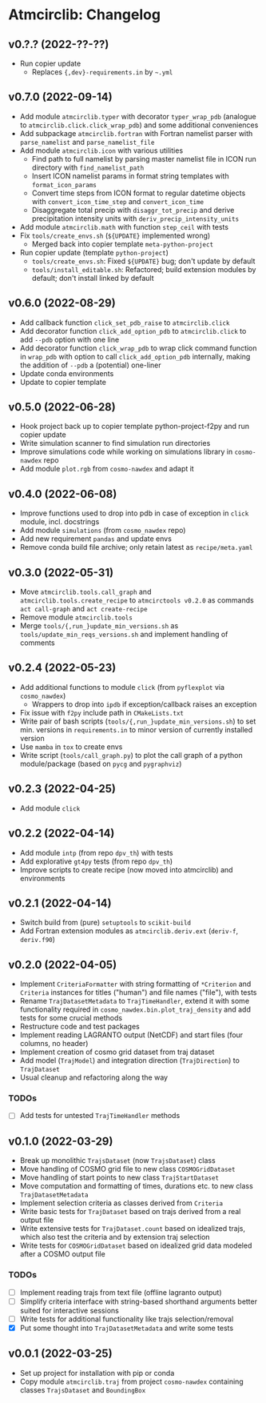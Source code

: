 # Atmcirclib: Changelog

## v0.?.? (2022-??-??)

- Run copier update
  - Replaces `{,dev}-requirements.in` by `~.yml`

## v0.7.0 (2022-09-14)

- Add module `atmcirclib.typer` with decorator `typer_wrap_pdb` (analogue to `atmcirclib.click.click_wrap_pdb`) and some additional conveniences
- Add subpackage `atmcirclib.fortran` with Fortran namelist parser with `parse_namelist` and `parse_namelist_file`
- Add module `atmcirclib.icon` with various utilities
  - Find path to full namelist by parsing master namelist file in ICON run directory with `find_namelist_path`
  - Insert ICON namelist params in format string templates with `format_icon_params`
  - Convert time steps from ICON format to regular datetime objects with `convert_icon_time_step` and `convert_icon_time`
  - Disaggregate total precip with `disaggr_tot_precip` and derive precipitation intensity units with `deriv_precip_intensity_units`
- Add module `atmcirclib.math` with function `step_ceil` with tests
- Fix `tools/create_envs.sh` (`${UPDATE}` implemented wrong)
  - Merged back into copier template `meta-python-project`
- Run copier update (template `python-project`)
  - `tools/create_envs.sh`: Fixed `${UPDATE}` bug; don't update by default
  - `tools/install_editable.sh`: Refactored; build extension modules by default; don't install linked by default

## v0.6.0 (2022-08-29)

- Add callback function `click_set_pdb_raise` to `atmcirclib.click`
- Add decorator function `click_add_option_pdb` to `atmcirclib.click` to add `--pdb` option with one line
- Add decorator function `click_wrap_pdb` to wrap click command function in `wrap_pdb` with option to call `click_add_option_pdb` internally, making the addition of `--pdb` a (potential) one-liner
- Update conda environments
- Update to copier template

## v0.5.0 (2022-06-28)

- Hook project back up to copier template python-project-f2py and run copier update
- Write simulation scanner to find simulation run directories
- Improve simulations code while working on simulations library in `cosmo-nawdex` repo
- Add module `plot.rgb` from `cosmo-nawdex` and adapt it

## v0.4.0 (2022-06-08)

- Improve functions used to drop into pdb in case of exception in `click` module, incl. docstrings
- Add module `simulations` (from `cosmo_nawdex` repo)
- Add new requirement `pandas` and update envs
- Remove conda build file archive; only retain latest as `recipe/meta.yaml`

## v0.3.0 (2022-05-31)

- Move `atmcirclib.tools.call_graph` and `atmcirclib.tools.create_recipe` to `atmcirctools v0.2.0` as commands `act call-graph` and `act create-recipe`
- Remove module `atmcirclib.tools`
- Merge `tools/{,run_}update_min_versions.sh` as `tools/update_min_reqs_versions.sh` and implement handling of comments

## v0.2.4 (2022-05-23)

- Add additional functions to module `click` (from `pyflexplot` via `cosmo_nawdex`)
  - Wrappers to drop into `ipdb` if exception/callback raises an exception
- Fix issue with `f2py` include path in `CMakeLists.txt`
- Write pair of bash scripts (`tools/{,run_}update_min_versions.sh`) to set min. versions in `requirements.in` to minor version of currently installed version
- Use `mamba` in `tox` to create envs
- Write script (`tools/call_graph.py`) to plot the call graph of a python module/package (based on `pycg` and `pygraphviz`)

## v0.2.3 (2022-04-25)

- Add module `click`

## v0.2.2 (2022-04-14)

- Add module `intp` (from repo `dpv_th`) with tests
- Add explorative `gt4py` tests (from repo `dpv_th`)
- Improve scripts to create recipe (now moved into atmcirclib) and environments

## v0.2.1 (2022-04-14)

- Switch build from (pure) `setuptools` to `scikit-build`
- Add Fortran extension modules as `atmcirclib.deriv.ext` (`deriv-f`, `deriv.f90`)

## v0.2.0 (2022-04-05)

- Implement `CriteriaFormatter` with string formatting of `*Criterion` and `Criteria` instances for titles ("human") and file names ("file"), with tests
- Rename `TrajDatasetMetadata` to `TrajTimeHandler`, extend it with some functionality required in `cosmo_nawdex.bin.plot_traj_density` and add tests for some crucial methods
- Restructure code and test packages
- Implement reading LAGRANTO output (NetCDF) and start files (four columns, no header)
- Implement creation of cosmo grid dataset from traj dataset
- Add model (`TrajModel`) and integration direction (`TrajDirection`) to `TrajDataset`
- Usual cleanup and refactoring along the way

### TODOs

- [ ] Add tests for untested `TrajTimeHandler` methods

## v0.1.0 (2022-03-29)

- Break up monolithic `TrajsDataset` (now `TrajsDataset`) class
- Move handling of COSMO grid file to new class `COSMOGridDataset`
- Move handling of start points to new class `TrajStartDataset`
- Move computation and formatting of times, durations etc. to new class `TrajDatasetMetadata`
- Implement selection criteria as classes derived from `Criteria`
- Write basic tests for `TrajDataset` based on trajs derived from a real output file
- Write extensive tests for `TrajDataset.count` based on idealized trajs, which also test the criteria and by extension traj selection
- Write tests for `COSMOGridDataset` based on idealized grid data modeled after a COSMO output file

### TODOs

- [ ] Implement reading trajs from text file (offline lagranto output)
- [ ] Simplify criteria interface with string-based shorthand arguments better suited for interactive sessions
- [ ] Write tests for additional functionality like trajs selection/removal
- [x] Put some thought into `TrajDatasetMetadata` and write some tests

## v0.0.1 (2022-03-25)

- Set up project for installation with pip or conda
- Copy module `atmcirclib.traj` from project `cosmo-nawdex` containing classes `TrajsDataset` and `BoundingBox`
